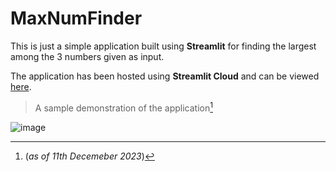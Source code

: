 # MaxNumFinder

This is just a simple application built using **Streamlit** for finding the largest among the 3 numbers given as input.

The application has been hosted using **Streamlit Cloud** and can be viewed [here](https://maxnumfinder.streamlit.app/).

> A sample demonstration of the application[^1] 

![image](https://github.com/hsr-22/MaxNumFinder-Streamlit/assets/112925148/454a4370-f4b5-4d10-9ec2-9d139e2c6d94)

[^1]: (_as of 11th Decemeber 2023_)
